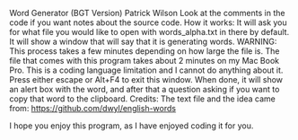 Word Generator (BGT Version)
Patrick Wilson
Look at the comments in the code if you want notes about the source code.
How it works:
It will ask you for what file you would like to open with words_alpha.txt in there by default.
It will show a window that will say that it is generating words.
WARNING:
This process takes a few minutes depending on how large the file is. The file that comes with this program takes about 2 minutes on my Mac Book Pro. This is a coding language limitation and I cannot do anything about it.
Press either escape or Alt+F4 to exit this window.
When done, it will show an alert box with the word, and after that a question asking if you want to copy that word to the clipboard.
Credits:
The text file and the idea came from: https://github.com/dwyl/english-words

I hope you enjoy this program, as I have enjoyed coding it for you.
